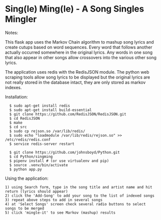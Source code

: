 # Sing(le) Ming(le) - A Song Singles Mingler
 
Notes:

This flask app uses the Markov Chain algorithm to mashup song lyrics and create cutups based on word sequences.
Every word that follows another actually occurred somewhere in the original lyrics.  Any words in one song that
also appear in other songs allow crossovers into the various other song lyrics.  

The application uses redis with the RedisJSON module.  The python web scraping tools allow song lyrics to be 
displayed but the original lyrics are not really stored in the database intact, they are only stored as markov 
indexes. 

Installation:
```
  $ sudo apt-get install redis
  $ sudo apt-get install build-essential
  $ git clone https://github.com/RedisJSON/RedisJSON.git
  $ cd RedisJSON
  $ make
  $ cd src
  $ sudo cp rejson.so /var/lib/redis/
  $ sudo echo "loadmodule /var/lib/redis/rejson.so" >> /etc/redis/redis.conf
  $ service redis-server restart
  
  $ git clone https://github.com/johnsboyd/Python.git
  $ cd Python/singming
  $ pipenv install # (or use virtualenv and pip)
  $ source .venv/bin/activate
  $ python app.py
```

Using the application:
```
1) using Search form, type in the song title and artist name and hit return (lyrics should appear)
2) click the 'Add-Song' to add your song to the list of indexed songs
3) repeat above steps to add in several songs
4) at 'Select Songs' screen check several radio buttons to select songs to be merged
5) click 'mingle-it' to see Markov (mashup) results
```
